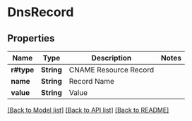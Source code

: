 # DnsRecord

## Properties

Name | Type | Description | Notes
------------ | ------------- | ------------- | -------------
**r#type** | **String** | CNAME Resource Record | 
**name** | **String** | Record Name | 
**value** | **String** | Value | 

[[Back to Model list]](../README.md#documentation-for-models) [[Back to API list]](../README.md#documentation-for-api-endpoints) [[Back to README]](../README.md)


